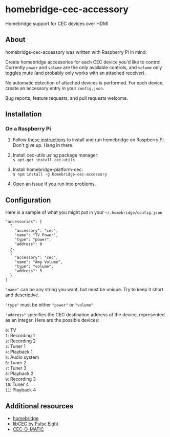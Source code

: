 # homebridge-cec-accessory
Homebridge support for CEC devices over HDMI

## About

homebridge-cec-accessory was written with Raspberry Pi in mind.

Create homebridge accessories for each CEC device you'd like to control.
Currently `power` and `volume` are the only available controls, and `volume`
only toggles mute (and probably only works with an attached receiver).

No automatic detection of attached devices is performed. For each device, create
an accessory entry in your `config.json`.

Bug reports, feature requests, and pull requests welcome.

## Installation

### On a Raspberry Pi

1. Follow [these instructions](https://github.com/nfarina/homebridge/wiki/Running-HomeBridge-on-a-Raspberry-Pi)
to install and run homebridge on Raspberry Pi. Don't give up. Hang in there.

2. Install cec-utils using package manager:  
`$ apt-get install cec-utils`

3. Install homebridge-platform-cec:  
`$ npm install -g homebridge-cec-accessory`

4. Open an issue if you run into problems.

## Configuration

Here is a sample of what you might put in your `~/.homebridge/config.json`

```
"accessories": [
  {
    "accessory": "cec",
    "name": "TV Power",
    "type": "power",
    "address": 0
  },
  {
    "accessory": "cec",
    "name": "Amp Volume",
    "type": "volume",
    "address": 5
  }
]
```

`"name"` can be any string you want, but must be unique. Try to keep it short
and descriptive.

`"type"` must be either `"power"` or `"volume"`.

`"address"` specifies the CEC destination address of the device, represented
as an integer. Here are the possible devices:

`0`: TV  
`1`: Recording 1  
`2`: Recording 2  
`3`: Tuner 1  
`4`: Playback 1  
`5`: Audio system  
`6`: Tuner 2  
`7`: Tuner 3  
`8`: Playback 2  
`9`: Recording 3  
`10`: Tuner 4  
`11`: Playback 4  

## Additional resources

+ [homebridge](https://github.com/nfarina/homebridge)
+ [libCEC by Pulse Eight](http://libcec.pulse-eight.com)
+ [CEC-O-MATIC](http://www.cec-o-matic.com)
